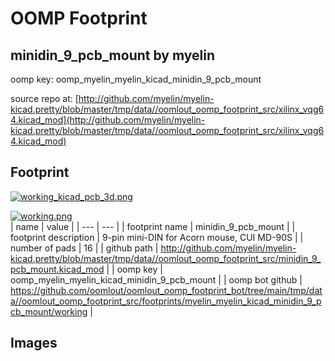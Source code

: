 # OOMP Footprint  
## minidin_9_pcb_mount  by myelin  
  
oomp key: oomp_myelin_myelin_kicad_minidin_9_pcb_mount  
  
source repo at: [http://github.com/myelin/myelin-kicad.pretty/blob/master/tmp/data//oomlout_oomp_footprint_src/xilinx_vqg64.kicad_mod](http://github.com/myelin/myelin-kicad.pretty/blob/master/tmp/data//oomlout_oomp_footprint_src/xilinx_vqg64.kicad_mod)  
## Footprint  
  
[![working_kicad_pcb_3d.png](working_kicad_pcb_3d_600.png)](working_kicad_pcb_3d.png)  
  
[![working.png](working_600.png)](working.png)  
| name | value | 
| --- | --- | 
| footprint name | minidin_9_pcb_mount | 
| footprint description | 9-pin mini-DIN for Acorn mouse, CUI MD-90S | 
| number of pads | 16 | 
| github path | http://github.com/myelin/myelin-kicad.pretty/blob/master/tmp/data//oomlout_oomp_footprint_src/minidin_9_pcb_mount.kicad_mod | 
| oomp key | oomp_myelin_myelin_kicad_minidin_9_pcb_mount | 
| oomp bot github | https://github.com/oomlout/oomlout_oomp_footprint_bot/tree/main/tmp/data//oomlout_oomp_footprint_src/footprints/myelin_myelin_kicad_minidin_9_pcb_mount/working | 
## Images  
